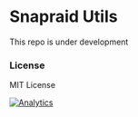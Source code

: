 # Snapraid Utils

This repo is under development

### License

MIT License

[![Analytics](https://cjs-beacon.appspot.com/UA-10006093-3/github/cjsheets/scripts/snapraid-utils?pixel)](https://github.com/cjsheets/scripts/snapraid-utils)
